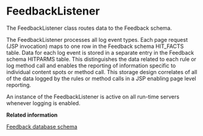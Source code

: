 # FeedbackListener

The FeedbackListener class routes data to the Feedback schema.

The FeedbackListener processes all log event types. Each page request \(JSP invocation\) maps to one row in the Feedback schema HIT\_FACTS table. Data for each log event is stored in a separate entry in the Feedback schema HITPARMS table. This distinguishes the data related to each rule or log method call and enables the reporting of information specific to individual content spots or method call. This storage design correlates of all of the data logged by the rules or method calls in a JSP enabling page level reporting.

An instance of the FeedbackListener is active on all run-time servers whenever logging is enabled.


**Related information**  


[Feedback database schema](../pzn/pzn_feedback_db_schema.md)

